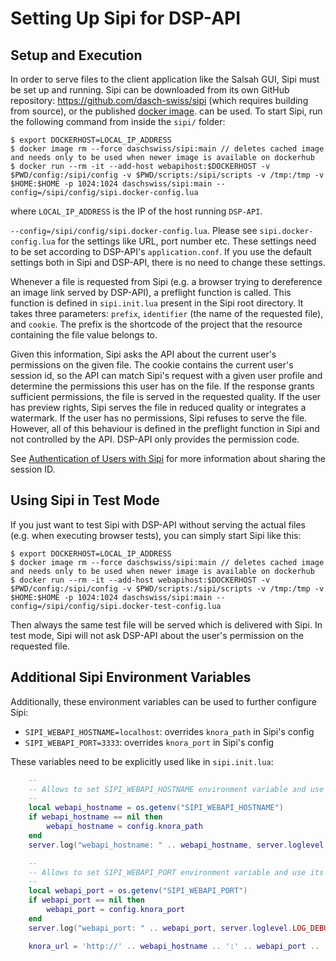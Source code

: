 <!---
 * Copyright © 2021 - 2022 Swiss National Data and Service Center for the Humanities and/or DaSCH Service Platform contributors.
 * SPDX-License-Identifier: Apache-2.0
-->

# Setting Up Sipi for DSP-API

## Setup and Execution

In order to serve files to the client application like the Salsah GUI,
Sipi must be set up and running. Sipi can be downloaded from its own
GitHub repository: <https://github.com/dasch-swiss/sipi> (which requires
building from source), or the published [docker image](https://hub.docker.com/r/daschswiss/sipi/).
can be used. To start Sipi, run the following command from inside the `sipi/`
folder:

```
$ export DOCKERHOST=LOCAL_IP_ADDRESS
$ docker image rm --force daschswiss/sipi:main // deletes cached image and needs only to be used when newer image is available on dockerhub
$ docker run --rm -it --add-host webapihost:$DOCKERHOST -v $PWD/config:/sipi/config -v $PWD/scripts:/sipi/scripts -v /tmp:/tmp -v $HOME:$HOME -p 1024:1024 daschswiss/sipi:main --config=/sipi/config/sipi.docker-config.lua
```

where `LOCAL_IP_ADDRESS` is the IP of the host running `DSP-API`.

`--config=/sipi/config/sipi.docker-config.lua`. Please see `sipi.docker-config.lua` for the settings like URL, port number
etc. These settings need to be set according to DSP-API's `application.conf`. If you use the default settings both in
Sipi and DSP-API, there is no need to change these settings.

Whenever a file is requested from Sipi (e.g. a browser trying to
dereference an image link served by DSP-API), a preflight function is
called. This function is defined in `sipi.init.lua` present in the
Sipi root directory. It takes three parameters: `prefix`, `identifier`
(the name of the requested file), and `cookie`. The prefix is the shortcode
of the project that the resource containing the file value belongs to.

Given this information, Sipi asks the API about the current user's
permissions on the given file. The cookie contains the current user's 
session id, so the API can match Sipi's request with a given user
profile and determine the permissions this user has on the file. If the
response grants sufficient permissions, the file is served in the
requested quality. If the user has preview rights, Sipi serves the file in reduced
quality or integrates a watermark. If the user has no permissions, Sipi
refuses to serve the file. However, all of this behaviour is defined in
the preflight function in Sipi and not controlled by the API. DSP-API only
provides the permission code.

See [Authentication of Users with Sipi](sipi-and-dsp-api.md#authentication-of-users-with-sipi) for more
information about sharing the session ID.

## Using Sipi in Test Mode

If you just want to test Sipi with DSP-API without serving the actual
files (e.g. when executing browser tests), you can simply start Sipi
like this:

```
$ export DOCKERHOST=LOCAL_IP_ADDRESS
$ docker image rm --force daschswiss/sipi:main // deletes cached image and needs only to be used when newer image is available on dockerhub
$ docker run --rm -it --add-host webapihost:$DOCKERHOST -v $PWD/config:/sipi/config -v $PWD/scripts:/sipi/scripts -v /tmp:/tmp -v $HOME:$HOME -p 1024:1024 daschswiss/sipi:main --config=/sipi/config/sipi.docker-test-config.lua
```

Then always the same test file will be served which is delivered with Sipi. In test mode, Sipi will
not ask DSP-API about the user's permission on the requested file.

## Additional Sipi Environment Variables

Additionally, these environment variables can be used to further configure Sipi:

- `SIPI_WEBAPI_HOSTNAME=localhost`: overrides `knora_path` in Sipi's config
- `SIPI_WEBAPI_PORT=3333`: overrides `knora_port` in Sipi's config

These variables need to be explicitly used like in `sipi.init.lua`:

```lua
    --
    -- Allows to set SIPI_WEBAPI_HOSTNAME environment variable and use its value.
    --
    local webapi_hostname = os.getenv("SIPI_WEBAPI_HOSTNAME")
    if webapi_hostname == nil then
        webapi_hostname = config.knora_path
    end
    server.log("webapi_hostname: " .. webapi_hostname, server.loglevel.LOG_DEBUG)

    --
    -- Allows to set SIPI_WEBAPI_PORT environment variable and use its value.
    --
    local webapi_port = os.getenv("SIPI_WEBAPI_PORT")
    if webapi_port == nil then
        webapi_port = config.knora_port
    end
    server.log("webapi_port: " .. webapi_port, server.loglevel.LOG_DEBUG)

    knora_url = 'http://' .. webapi_hostname .. ':' .. webapi_port .. '/admin/files/' .. prefix .. '/' ..  identifier
```
